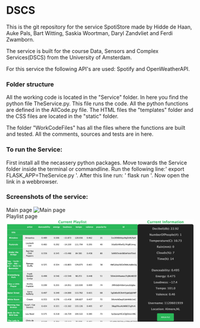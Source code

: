 # DSCS
This is the git repository for the service SpotiStore made by Hidde de Haan, Auke Pals, Bart Witting, Saskia Woortman, Daryl Zandvliet and Ferdi Zwamborn. 

The service is built for the course Data, Sensors and Complex Services(DSCS) from the University of Amsterdam. 

For this service the following API's are used: Spotify and OpenWeatherAPI.

### Folder structure
All the working code is located in the "Service" folder. In here you find the python file TheService.py. This file runs the code. All the python functions are defined in the AllCode.py file. The HTML files the "templates" folder and the CSS files are located in the "static" folder.

The folder "WorkCodeFiles" has all the files where the functions are built and tested. All the comments, sources and tests are in here.

### To run the Service:
First install all the necassery python packages.
Move towards the Service folder inside the terminal or commandline. Run the following line:' export FLASK_APP=TheService.py '. After this line run: ' flask run '. Now open the link in a webbrowser.


### Screenshots of the service:
Main page
![Main page](/ImagesREADMe/landingpage.png)<br/>
Playlist page
![Playlist page](/ImagesREADMe/playlistpage.png)<br/>
